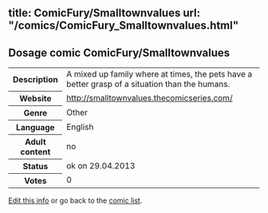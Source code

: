 title: ComicFury/Smalltownvalues
url: "/comics/ComicFury_Smalltownvalues.html"
---
Dosage comic ComicFury/Smalltownvalues
-----------------------------------------

<p id="msg"></p>
<script type="text/javascript">
if (window.location.search === '?edit_info_mail=sent_ok') {
  var elem = document.getElementById("msg");
  elem.innerHTML = 'Edited information sucessfully sent for review, which is usually done daily. Thanks!';
  elem.className = 'ok';
}
</script>
<table class="comicinfo">
<tr>
<th>Description</th><td>A mixed up family where at times, the pets have a better grasp of a situation than the humans.</td>
</tr>
<tr>
<th>Website</th><td><a href="http://smalltownvalues.thecomicseries.com/">http://smalltownvalues.thecomicseries.com/</a></td>
</tr>
<tr>
<th>Genre</th><td>Other</td>
</tr>
<tr>
<th>Language</th><td>English</td>
</tr>
<tr>
<th>Adult content</th><td>no</td>
</tr>
<tr>
<th>Status</th><td>ok on 29.04.2013</td>
</tr>
<tr>
<th>Votes</th><td>0</td>
</tr>
</table>

[Edit this info](ComicFury_Smalltownvalues_edit.html) or go back to the [comic list](../comic-index.html).
